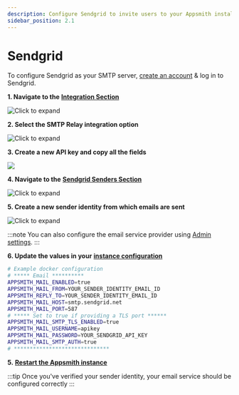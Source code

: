 ```yaml
---
description: Configure Sendgrid to invite users to your Appsmith installation
sidebar_position: 2.1
---
```


# Sendgrid

To configure Sendgrid as your SMTP server, [create an account](https://signup.sendgrid.com/) & log in to Sendgrid.

**1. Navigate to the** [**Integration Section**](https://app.sendgrid.com/guide/integrate)

![Click to expand](/img/sendgrid-welcome.png)

**2. Select the SMTP Relay integration option**

![Click to expand](/img/sendgrid-smtp.png)

**3. Create a new API key and copy all the fields**

![](</img/sendgrid-apikey_(1).png>)

**4. Navigate to the** [**Sendgrid Senders Section**](https://app.sendgrid.com/settings/sender\_auth/senders)

![Click to expand](</img/sendgrid_senders.png>)

**5. Create a new sender identity from which emails are sent**

![Click to expand](</img/sendgrid_create_sender.png>)

:::note
You can also configure the email service provider using [Admin settings](/getting-started/setup/instance-configuration#admin-settings).
:::

**6. Update the values in your** [**instance configuration**](/getting-started/setup/instance-configuration)

```bash
# Example docker configuration
# ***** Email **********
APPSMITH_MAIL_ENABLED=true
APPSMITH_MAIL_FROM=YOUR_SENDER_IDENTITY_EMAIL_ID
APPSMITH_REPLY_TO=YOUR_SENDER_IDENTITY_EMAIL_ID
APPSMITH_MAIL_HOST=smtp.sendgrid.net
APPSMITH_MAIL_PORT=587
# ***** Set to true if providing a TLS port ******
APPSMITH_MAIL_SMTP_TLS_ENABLED=true
APPSMITH_MAIL_USERNAME=apikey
APPSMITH_MAIL_PASSWORD=YOUR_SENDGRID_API_KEY
APPSMITH_MAIL_SMTP_AUTH=true
# ******************************
```

**5.** [**Restart the Appsmith instance**](../)

:::tip
Once you've verified your sender identity, your email service should be configured correctly
:::
